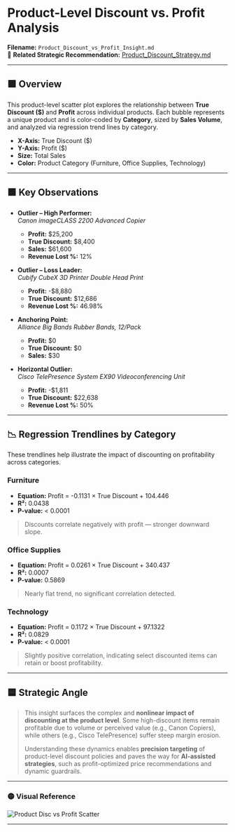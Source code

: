 # Product-Level Discount vs. Profit Analysis

**Filename:** `Product_Discount_vs_Profit_Insight.md`  
🔗 **Related Strategic Recommendation:** [Product_Discount_Strategy.md](../../Strategic_Recommendations/Product_Discount_Strategy.md)

---

## 🟪 Overview

This product-level scatter plot explores the relationship between **True Discount ($)** and **Profit** across individual products. Each bubble represents a unique product and is color-coded by **Category**, sized by **Sales Volume**, and analyzed via regression trend lines by category.

- **X-Axis:** True Discount ($)  
- **Y-Axis:** Profit ($)  
- **Size:** Total Sales  
- **Color:** Product Category (Furniture, Office Supplies, Technology)  

---

## 🟩 Key Observations

- **Outlier – High Performer:**  
  *Canon imageCLASS 2200 Advanced Copier*  
  - **Profit:** $25,200  
  - **True Discount:** $8,400  
  - **Sales:** $61,600  
  - **Revenue Lost %:** 12%

- **Outlier – Loss Leader:**  
  *Cubify CubeX 3D Printer Double Head Print*  
  - **Profit:** -$8,880  
  - **True Discount:** $12,686  
  - **Revenue Lost %:** 46.98%

- **Anchoring Point:**  
  *Alliance Big Bands Rubber Bands, 12/Pack*  
  - **Profit:** $0  
  - **True Discount:** $0  
  - **Sales:** $30

- **Horizontal Outlier:**  
  *Cisco TelePresence System EX90 Videoconferencing Unit*  
  - **Profit:** -$1,811  
  - **True Discount:** $22,638  
  - **Revenue Lost %:** 50%

---

## 📉 Regression Trendlines by Category

These trendlines help illustrate the impact of discounting on profitability across categories.

### Furniture  
- **Equation:** Profit = -0.1131 × True Discount + 104.446  
- **R²:** 0.0438  
- **P-value:** < 0.0001  
> Discounts correlate negatively with profit — stronger downward slope.

### Office Supplies  
- **Equation:** Profit = 0.0261 × True Discount + 340.437  
- **R²:** 0.0007  
- **P-value:** 0.5869  
> Nearly flat trend, no significant correlation detected.

### Technology  
- **Equation:** Profit = 0.1172 × True Discount + 97.1322  
- **R²:** 0.0829  
- **P-value:** < 0.0001  
> Slightly positive correlation, indicating select discounted items can retain or boost profitability.

---

## 🟦 Strategic Angle

> This insight surfaces the complex and **nonlinear impact of discounting at the product level**. Some high-discount items remain profitable due to volume or perceived value (e.g., Canon Copiers), while others (e.g., Cisco TelePresence) suffer steep margin erosion.  
>  
> Understanding these dynamics enables **precision targeting** of product-level discount policies and paves the way for **AI-assisted strategies**, such as profit-optimized price recommendations and dynamic guardrails.

---

### 🟡 Visual Reference  
![Product Disc vs Profit Scatter](../../Assets/Product_Disc_vs_Profit_Scatter.png)

---

